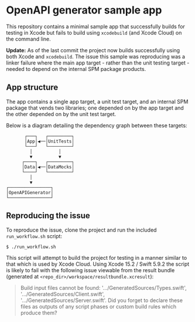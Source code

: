 # OpenAPI generator sample app

This repository contains a minimal sample app that successfully builds for testing in Xcode
but fails to build using `xcodebuild` (and Xcode Cloud) on the command line.

**Update:** As of the last commit the project now builds successfully using both Xcode
and `xcodebuild`. The issue this sample was reproducing was a linker failure where the main
app target - rather than the unit testing target - needed to depend on the internal SPM 
package products.

## App structure
The app contains a single app target, a unit test target, and an internal SPM package
that vends two libraries; one depended on by the app target and the other depended on by
the unit test target.

Below is a diagram detailing the dependency graph between these targets:

```
       ┌───┐   ┌─────────┐
       │App│◀──│UnitTests│
       └───┘   └─────────┘
         │          │
         ▼          ▼
      ┌────┐   ┌─────────┐
      │Data│◀──│DataMocks│
      └────┘   └─────────┘
         │
         ▼
┌────────────────┐
│OpenAPIGenerator│
└────────────────┘
```

## Reproducing the issue

To reproduce the issue, clone the project and run the included `run_workflow.sh` script:
```
$ ./run_workflow.sh
```

This script will attempt to build the project for testing in a manner similar to that which
is used by Xcode Cloud. Using Xcode 15.2 / Swift 5.9.2 the script is likely to fail with the
following issue viewable from the result bundle (generated at
`<repo_dir>/workspace/resultbundle.xcresult`):

> Build input files cannot be found: '.../GeneratedSources/Types.swift',
> '.../GeneratedSources/Client.swift', '.../GeneratedSources/Server.swift'.
> Did you forget to declare these files as outputs of any script phases or custom build rules
> which produce them?
